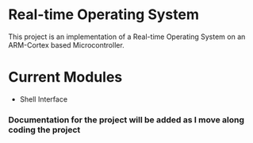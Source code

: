 # Real-time Operating System
This project is an implementation of a Real-time Operating System on an ARM-Cortex based Microcontroller.

# Current Modules
- Shell Interface

### Documentation for the project will be added as I move along coding the project
